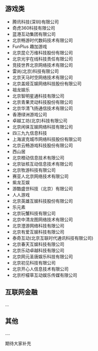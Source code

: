 ## 游戏类
- 腾讯科技(深圳)有限公司					
- 奇虎360科技有限公司						
- 蓝港互动集团有限公司					
- 北京畅游时代数码技术有限公司			
- FunPlus 趣加游戏						
- 北京昆仑万维科技股份有限公司			
- 北京光宇在线科技责任有限公司			
- 竞技世界北京网络技术有限公司			
- 雷尚(北京)科技有限公司					
- 北京天马时空网络技术有限公司			
- 北京盖娅互娱网络科技股份有限公司		
- 祖龙娱乐								
- 北京智明星通科技有限公司				
- 北京青果灵动科技股份有限公司			
- 北京华清飞扬通信技术有限公司			
- 香港绿洲游戏公司						
- 卓越工坊(北京)科技有限公司				
- 北京闲徕互娱网络科技有限公司			
- 四三九九信息科技						
- 上海波克城市网络科技股份有限公司		
- 北京云畅游戏科技股份有限公司			
- 西山居									
- 北京橙动信息技术有限公司				
- 北京钛核互动信息技术有限公司			
- 北京牧游科技有限公司					
- 赛亚人北京网络技术有限公司				
- 紫龙互娱								
- 游酷盛世科技（北京）有限公司			
- 人人游戏								
- 北京英雄互娱科技股份有限公司			
- 乐元素									
- 北京玩蟹科技有限公司					
- 北京中清龙图网络技术有限公司			
- 北京澄游网络科技有限公司			
- 北京有爱互娱科技有限公司				
- 泰奇互动(北京互联时代通讯科技有限公司)	
- 北京春天互娱科技有限公司			
- 北京乐动卓越科技有限公司			
- 北京网元圣唐娱乐科技有限公司			
- 北京初见科技有限公司					
- 北京开心人信息技术有限公司
- 北京柠檬草互动娱乐传媒有限公司

## 互联网金融
...

## 其他
....

期待大家补充
